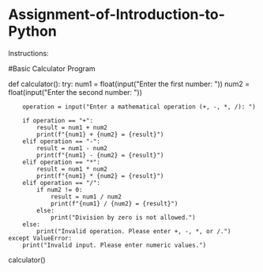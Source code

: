 # Assignment-of-Introduction-to-Python

Instructions:

#Basic Calculator Program

def calculator():
    try:
        num1 = float(input("Enter the first number: "))
        num2 = float(input("Enter the second number: "))

        operation = input("Enter a mathematical operation (+, -, *, /): ")

        if operation == "+":
            result = num1 + num2
            print(f"{num1} + {num2} = {result}")
        elif operation == "-":
            result = num1 - num2
            print(f"{num1} - {num2} = {result}")
        elif operation == "*":
            result = num1 * num2
            print(f"{num1} * {num2} = {result}")
        elif operation == "/":
            if num2 != 0:
                result = num1 / num2
                print(f"{num1} / {num2} = {result}")
            else:
                print("Division by zero is not allowed.")
        else:
            print("Invalid operation. Please enter +, -, *, or /.")
    except ValueError:
        print("Invalid input. Please enter numeric values.")

calculator()
